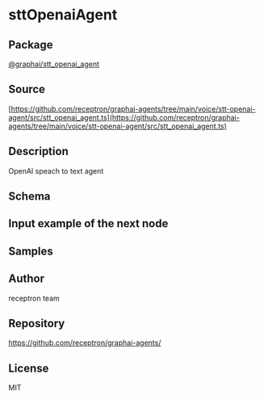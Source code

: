 # sttOpenaiAgent

## Package
[@graphai/stt_openai_agent](https://www.npmjs.com/package/@graphai/stt_openai_agent)
## Source
[https://github.com/receptron/graphai-agents/tree/main/voice/stt-openai-agent/src/stt_openai_agent.ts](https://github.com/receptron/graphai-agents/tree/main/voice/stt-openai-agent/src/stt_openai_agent.ts)

## Description

OpenAI speach to text agent

## Schema



## Input example of the next node



## Samples



## Author

receptron team

## Repository

https://github.com/receptron/graphai-agents/

## License

MIT

